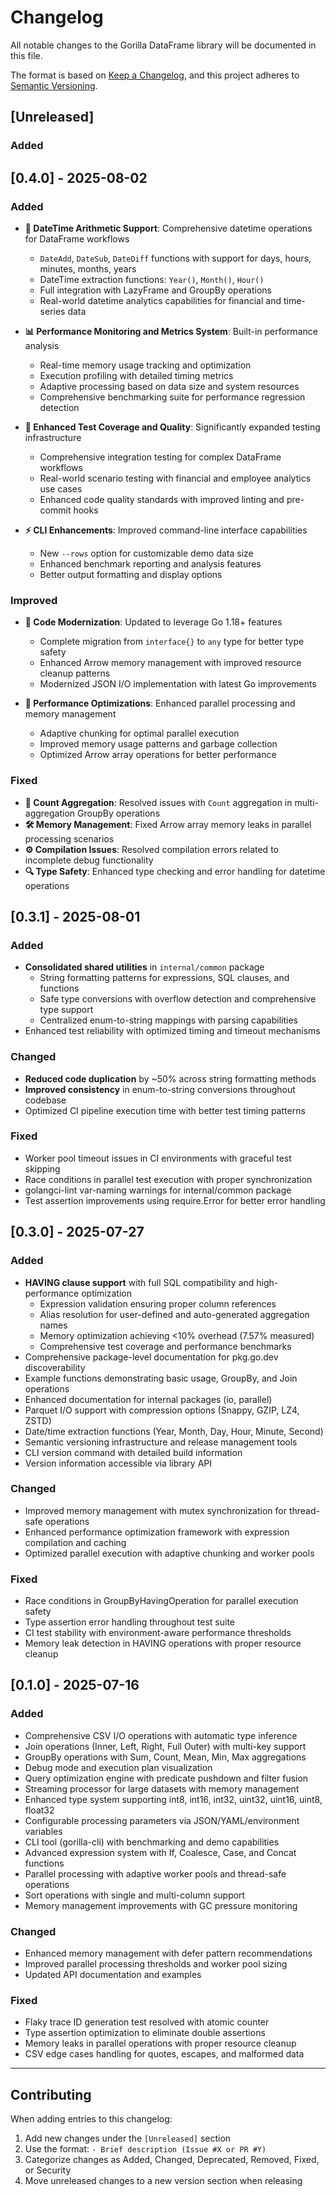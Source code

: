 # Changelog

All notable changes to the Gorilla DataFrame library will be documented in this file.

The format is based on [Keep a Changelog](https://keepachangelog.com/en/1.0.0/),
and this project adheres to [Semantic Versioning](https://semver.org/spec/v2.0.0.html).

## [Unreleased]

### Added

## [0.4.0] - 2025-08-02

### Added

- **🚀 DateTime Arithmetic Support**: Comprehensive datetime operations for DataFrame workflows
  - `DateAdd`, `DateSub`, `DateDiff` functions with support for days, hours, minutes, months, years
  - DateTime extraction functions: `Year()`, `Month()`, `Hour()`
  - Full integration with LazyFrame and GroupBy operations
  - Real-world datetime analytics capabilities for financial and time-series data

- **📊 Performance Monitoring and Metrics System**: Built-in performance analysis
  - Real-time memory usage tracking and optimization
  - Execution profiling with detailed timing metrics
  - Adaptive processing based on data size and system resources
  - Comprehensive benchmarking suite for performance regression detection

- **🧪 Enhanced Test Coverage and Quality**: Significantly expanded testing infrastructure
  - Comprehensive integration testing for complex DataFrame workflows
  - Real-world scenario testing with financial and employee analytics use cases
  - Enhanced code quality standards with improved linting and pre-commit hooks

- **⚡ CLI Enhancements**: Improved command-line interface capabilities
  - New `--rows` option for customizable demo data size
  - Enhanced benchmark reporting and analysis features
  - Better output formatting and display options

### Improved

- **🔄 Code Modernization**: Updated to leverage Go 1.18+ features
  - Complete migration from `interface{}` to `any` type for better type safety
  - Enhanced Arrow memory management with improved resource cleanup patterns
  - Modernized JSON I/O implementation with latest Go improvements

- **💪 Performance Optimizations**: Enhanced parallel processing and memory management
  - Adaptive chunking for optimal parallel execution
  - Improved memory usage patterns and garbage collection
  - Optimized Arrow array operations for better performance

### Fixed

- **🐛 Count Aggregation**: Resolved issues with `Count` aggregation in multi-aggregation GroupBy operations
- **🛠️ Memory Management**: Fixed Arrow array memory leaks in parallel processing scenarios
- **⚙️ Compilation Issues**: Resolved compilation errors related to incomplete debug functionality
- **🔍 Type Safety**: Enhanced type checking and error handling for datetime operations

## [0.3.1] - 2025-08-01

### Added

- **Consolidated shared utilities** in `internal/common` package
  - String formatting patterns for expressions, SQL clauses, and functions
  - Safe type conversions with overflow detection and comprehensive type support
  - Centralized enum-to-string mappings with parsing capabilities
- Enhanced test reliability with optimized timing and timeout mechanisms

### Changed

- **Reduced code duplication** by ~50% across string formatting methods
- **Improved consistency** in enum-to-string conversions throughout codebase
- Optimized CI pipeline execution time with better test timing patterns

### Fixed

- Worker pool timeout issues in CI environments with graceful test skipping
- Race conditions in parallel test execution with proper synchronization
- golangci-lint var-naming warnings for internal/common package
- Test assertion improvements using require.Error for better error handling

## [0.3.0] - 2025-07-27

### Added

- **HAVING clause support** with full SQL compatibility and high-performance optimization
  - Expression validation ensuring proper column references
  - Alias resolution for user-defined and auto-generated aggregation names
  - Memory optimization achieving <10% overhead (7.57% measured)
  - Comprehensive test coverage and performance benchmarks
- Comprehensive package-level documentation for pkg.go.dev discoverability
- Example functions demonstrating basic usage, GroupBy, and Join operations
- Enhanced documentation for internal packages (io, parallel)
- Parquet I/O support with compression options (Snappy, GZIP, LZ4, ZSTD)
- Date/time extraction functions (Year, Month, Day, Hour, Minute, Second)
- Semantic versioning infrastructure and release management tools
- CLI version command with detailed build information
- Version information accessible via library API

### Changed

- Improved memory management with mutex synchronization for thread-safe operations
- Enhanced performance optimization framework with expression compilation and caching
- Optimized parallel execution with adaptive chunking and worker pools

### Fixed

- Race conditions in GroupByHavingOperation for parallel execution safety
- Type assertion error handling throughout test suite
- CI test stability with environment-aware performance thresholds
- Memory leak detection in HAVING operations with proper resource cleanup

## [0.1.0] - 2025-07-16

### Added

- Comprehensive CSV I/O operations with automatic type inference
- Join operations (Inner, Left, Right, Full Outer) with multi-key support
- GroupBy operations with Sum, Count, Mean, Min, Max aggregations
- Debug mode and execution plan visualization
- Query optimization engine with predicate pushdown and filter fusion
- Streaming processor for large datasets with memory management
- Enhanced type system supporting int8, int16, int32, uint32, uint16, uint8, float32
- Configurable processing parameters via JSON/YAML/environment variables
- CLI tool (gorilla-cli) with benchmarking and demo capabilities
- Advanced expression system with If, Coalesce, Case, and Concat functions
- Parallel processing with adaptive worker pools and thread-safe operations
- Sort operations with single and multi-column support
- Memory management improvements with GC pressure monitoring

### Changed

- Enhanced memory management with defer pattern recommendations
- Improved parallel processing thresholds and worker pool sizing
- Updated API documentation and examples

### Fixed

- Flaky trace ID generation test resolved with atomic counter
- Type assertion optimization to eliminate double assertions
- Memory leaks in parallel operations with proper resource cleanup
- CSV edge cases handling for quotes, escapes, and malformed data

---

## Contributing

When adding entries to this changelog:

1. Add new changes under the `[Unreleased]` section
2. Use the format: `- Brief description (Issue #X or PR #Y)`
3. Categorize changes as Added, Changed, Deprecated, Removed, Fixed, or Security
4. Move unreleased changes to a new version section when releasing
